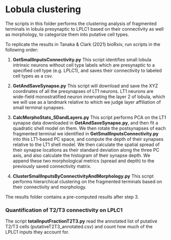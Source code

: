 # Lobula clustering
The scripts in this folder performs the clustering analysis of fragmented terminals in lobula presynaptic to LPLC1 based on their connectivity as well as morphology, to categorize them into putative cell types.

To replicate the results in Tanaka & Clark (2021) bioRxiv, run scripts in the following order:

1. **GetSmallInputsConnectivity.py** This script identifies small lobula intrinsic neurons without cell type labels which are presynaptic to a specified cell type (e.g. LPLC1), and saves their connectivity to labeled cell types as a csv.

2. **GetAndSaveSynapse.py** This script will download and save the XYZ coordinates of all the presynapses of LT1 neurons. LT1 neurons are wide-field monostratified neuron innervating the layer 2 of lobula, which we will use as a landmark relative to which we judge layer affiliation of small terminal synapses.

3. **CalcMorphoStats_SDandLayers.py** This script performs PCA on the LT1 synapse data downloaded in **GetAndSaveSynapse.py**, and then fit a quadratic shell model on them. We then rotate the postsynapses of each fragmented terminal we identified in **GetSmallInputsConnectivity.py** into this LT1-based PC space, and compute the depth of their synapses relative to the LT1 shell model. We then calculate the spatial spread of their synapse locations as their standard deviation along the three PC axis, and also calculate the histogram of their synapse depth. We append these two morphological metrics (spread and depth) to the previously saved connectivity matrix.

4. **ClusterSmallInputsByConnectivityAndMorphology.py** This script performs hierarchical clustering on the fragmented terminals based on their connectivity and morphology.

The results folder contains a pre-computed results after step 3.

### Quantification of T2/T3 connectivity on LPLC1
The script **totalInputFractionT2T3.py** read the annotated list of putative T2/T3 cells (putativeT2T3_annotated.csv) and count how much of the LPLC1 inputs they account for.
